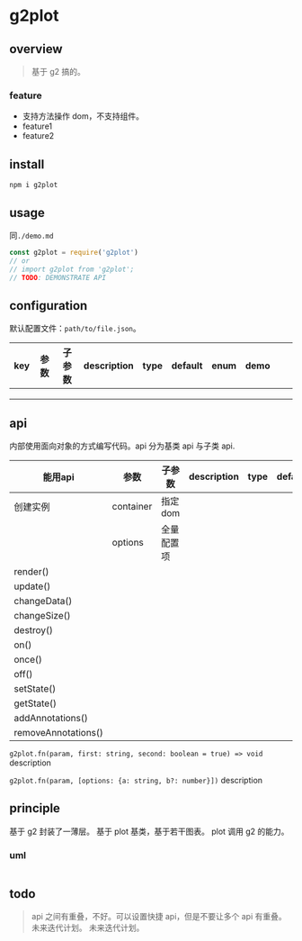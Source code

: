 # g2plot

## overview

> 基于 g2 搞的。

### feature

- 支持方法操作 dom，不支持组件。
- feature1
- feature2

## install

`npm i g2plot`

## usage

同`./demo.md`

```js
const g2plot = require('g2plot')
// or
// import g2plot from 'g2plot';
// TODO: DEMONSTRATE API
```

## configuration

默认配置文件：`path/to/file.json`。

<!-- prettier-ignore-start -->
|key|参数|子参数|description|type|default|enum|demo|||
|-|-|-|-|-|-|-|-|-|-|
|||||||||||
|||||||||||
|||||||||||
<!-- prettier-ignore-end -->

## api

内部使用面向对象的方式编写代码。api 分为基类 api 与子类 api.

<!-- prettier-ignore-start -->
|能用api|参数|子参数|description|type|default|enum|demo|||
|-|-|-|-|-|-|-|-|-|-|
|创建实例|container|指定dom||||||||
||options|全量配置项||||||||
|render()||||||||||
|update()||||||||||
|changeData()||||||||||
|changeSize()||||||||||
|destroy()||||||||||
|on()||||||||||
|once()||||||||||
|off()||||||||||
|setState()||||||||||
|getState()||||||||||
|addAnnotations()||||||||||
|removeAnnotations()||||||||||
<!-- prettier-ignore-end -->

`g2plot.fn(param, first: string, second: boolean = true) => void`
description

`g2plot.fn(param, [options: {a: string, b?: number}])`
description

## principle

基于 g2 封装了一薄层。
基于 plot 基类，基于若干图表。
plot 调用 g2 的能力。

### uml

```

```

## todo

> api 之间有重叠，不好。可以设置快捷 api，但是不要让多个 api 有重叠。
> 未来迭代计划。
> 未来迭代计划。

